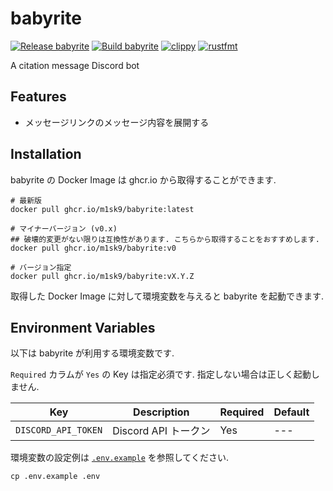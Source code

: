 # babyrite

[![Release babyrite](https://github.com/m1sk9/babyrite/actions/workflows/release.yaml/badge.svg)](https://github.com/m1sk9/babyrite/actions/workflows/release.yaml)
[![Build babyrite](https://github.com/m1sk9/babyrite/actions/workflows/build.yaml/badge.svg)](https://github.com/m1sk9/babyrite/actions/workflows/build.yaml)
[![clippy](https://github.com/m1sk9/babyrite/actions/workflows/clippy.yaml/badge.svg)](https://github.com/m1sk9/babyrite/actions/workflows/clippy.yaml)
[![rustfmt](https://github.com/m1sk9/babyrite/actions/workflows/fmt.yaml/badge.svg)](https://github.com/m1sk9/babyrite/actions/workflows/fmt.yaml)

A citation message Discord bot

## Features

- メッセージリンクのメッセージ内容を展開する

## Installation

babyrite の Docker Image は ghcr.io から取得することができます.

```shell
# 最新版
docker pull ghcr.io/m1sk9/babyrite:latest

# マイナーバージョン (v0.x)
## 破壊的変更がない限りは互換性があります. こちらから取得することをおすすめします.
docker pull ghcr.io/m1sk9/babyrite:v0

# バージョン指定
docker pull ghcr.io/m1sk9/babyrite:vX.Y.Z
```

取得した Docker Image に対して環境変数を与えると babyrite を起動できます.

## Environment Variables

以下は babyrite が利用する環境変数です.

`Required` カラムが `Yes` の Key は指定必須です. 指定しない場合は正しく起動しません.

| Key | Description | Required | Default |
| --- | ----------- | -------- | ------- |
| `DISCORD_API_TOKEN` | Discord API トークン | Yes | --- |

環境変数の設定例は [`.env.example`](.env.example) を参照してください.

```shell
cp .env.example .env
```
